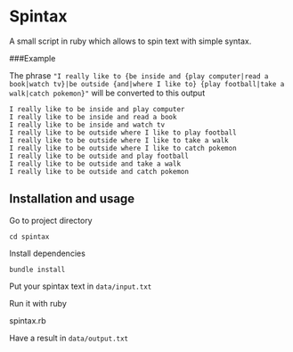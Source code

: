 # Spintax

A small script in ruby which allows to spin text with simple syntax.

###Example

The phrase `"I really like to {be inside and {play computer|read a book|watch tv}|be outside {and|where I like to} {play football|take a walk|catch pokemon}"` will be converted to this output

    I really like to be inside and play computer
    I really like to be inside and read a book
    I really like to be inside and watch tv
    I really like to be outside where I like to play football
    I really like to be outside where I like to take a walk
    I really like to be outside where I like to catch pokemon
    I really like to be outside and play football
    I really like to be outside and take a walk
    I really like to be outside and catch pokemon

## Installation and usage

Go to project directory

    cd spintax

Install dependencies

    bundle install

Put your spintax text in `data/input.txt`

Run it with ruby

spintax.rb

Have a result in `data/output.txt`
